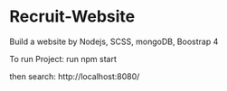 # Recruit-Website
Build a website by Nodejs, SCSS, mongoDB, Boostrap 4



To run Project:
run npm start


then search: http://localhost:8080/
